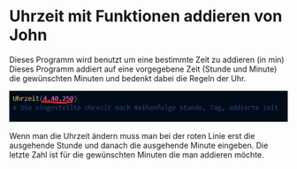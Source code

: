 # Uhrzeit mit Funktionen addieren von John

Dieses Programm wird benutzt um eine bestimmte Zeit zu addieren (in min)
Dieses Programm addiert auf eine vorgegebene Zeit (Stunde und Minute) die gewünschten Minuten und bedenkt dabei die Regeln der Uhr.

![alt text](https://github.com/Johnsluz/Uhrzeit_Funktionen_John/blob/main/Screenshot%202022-01-11%20152950.png)

Wenn man die Uhrzeit ändern muss man bei der roten Linie erst die ausgehende Stunde und danach die ausgehende Minute eingeben. Die letzte Zahl ist für die gewünschten Minuten die man addieren möchte.
